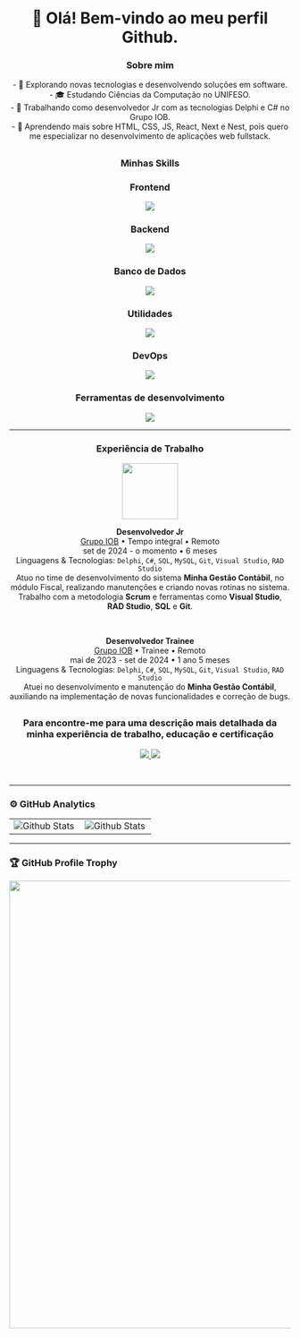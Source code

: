 <h1 align="center"> 👋 Olá! Bem-vindo ao meu perfil Github.</h1>

### <p align="center">Sobre mim</p>

<p align="center">
  - 🧠 Explorando novas tecnologias e desenvolvendo soluções em software. <br/>
  - 🎓 Estudando Ciências da Computação no UNIFESO. <br/>
  - 💼 Trabalhando como desenvolvedor Jr com as tecnologias Delphi e C# no Grupo IOB. <br/>
  - 🌱 Aprendendo mais sobre HTML, CSS, JS, React, Next e Nest, pois quero me especializar no desenvolvimento de aplicações web fullstack.
</p>

##
### <p align="center">Minhas Skills</p>

### <p align="center">Frontend</p>

<p align="center"> 
  <img src="https://skillicons.dev/icons?i=html,css,js,ts,react,nextjs,tailwind&perline=7" /> 
</p>

### <p align="center">Backend</p>

<p align="center"> 
  <img src="https://skillicons.dev/icons?i=nodejs,nestjs,prisma,cs,dotnet,java,spring&perline=7" /> 
</p>

### <p align="center">Banco de Dados</p>

<p align="center"> 
  <img src="https://skillicons.dev/icons?i=mongodb,mysql,postgres,sqlite&perline=4" /> 
</p>

### <p align="center">Utilidades</p>

<p align="center"> 
  <img src="https://skillicons.dev/icons?i=kubernetes,postman" /> 
</p>

### <p align="center">DevOps</p>

<p align="center"> 
  <img src="https://skillicons.dev/icons?i=git,aws,bitbucket" /> 
</p>

### <p align="center">Ferramentas de desenvolvimento</p>

<p align="center"> 
  <img src="https://skillicons.dev/icons?i=visualstudio,vscode" /> 
</p>

--- 
### <p align="center">Experiência de Trabalho</p>

<p align="center">
  <img src="https://media.licdn.com/dms/image/v2/D4D0BAQHIk9RVIyJtDA/company-logo_200_200/company-logo_200_200/0/1735252571181/grupo_iob_logo?e=1747872000&v=beta&t=CJoTifqYRq4mf3VC8KGpBsqMl9qZERm9FEddcb0Daag" height="100"/>
</p>

<p align="center">
  <strong>Desenvolvedor Jr</strong> <br/>
  <a href="https://www.iob.com.br/" target="_blank">Grupo IOB</a> • Tempo integral • Remoto <br/>
  set de 2024 - o momento • 6 meses <br/>
  Linguagens & Tecnologias: <code>Delphi</code>, <code>C#</code>, <code>SQL</code>, <code>MySQL</code>, <code>Git</code>, <code>Visual Studio</code>, <code>RAD Studio</code> <br/>
  Atuo no time de desenvolvimento do sistema <strong>Minha Gestão Contábil</strong>, no módulo Fiscal, realizando manutenções e criando novas rotinas no sistema. Trabalho com a metodologia <strong>Scrum</strong> e ferramentas como <strong>Visual Studio</strong>, <strong>RAD Studio</strong>, <strong>SQL</strong> e <strong>Git</strong>.
</p>

<br/>

<p align="center">
  <strong>Desenvolvedor Trainee</strong> <br/>
  <a href="https://www.iob.com.br/" target="_blank">Grupo IOB</a> • Trainee • Remoto <br/>
  mai de 2023 - set de 2024 • 1 ano 5 meses <br/>
  Linguagens & Tecnologias: <code>Delphi</code>, <code>C#</code>, <code>SQL</code>, <code>MySQL</code>, <code>Git</code>, <code>Visual Studio</code>, <code>RAD Studio</code> <br/>
  Atuei no desenvolvimento e manutenção do <strong>Minha Gestão Contábil</strong>, auxiliando na implementação de novas funcionalidades e correção de bugs.
</p>

##

### <p align="center">Para encontre-me para uma descrição mais detalhada da minha experiência de trabalho, educação e certificação</p>


<p align="center"> 
  <a href="https://www.linkedin.com/in/victor-lopes-7537121b5/" target="_blank" rel="noopener noreferrer"> 
    <img src="https://skillicons.dev/icons?i=linkedin" /> 
  </a> 
  <a href="mailto:victorlopesbelodev@gmail.com"> 
    <img src="https://skillicons.dev/icons?i=gmail" /> 
  </a> 
</p>


<br/>

---
### ⚙️ GitHub Analytics

<table align="center">
  <tr>
    <td>
      <img
        align="left"
        src="https://github-readme-stats.vercel.app/api?username=Victor-Lopes-Belo&theme=dark&hide_border=false&include_all_commits=true"
        alt="Github Stats"
      />
    </td>
    <td>
      <img
        align="left"
        src="https://github-readme-stats.vercel.app/api/top-langs/?username=Victor-Lopes-Belo&theme=dark&hide_border=false&include_all_commits=true&count_private=true&layout=compact"
        alt="Github Stats"
      />
    </td>
  </tr>
</table>

--- 

### 🏆 GitHub Profile Trophy

<p align="center">
  <a
    href="https://github.com/ryo-ma/github-profile-trophy"
    title="repositório de troféus"
  >
    <img
      width="800"
      src="https://github-profile-trophy.vercel.app/?username=Victor-Lopes-Belo&column=8&theme=darkhub&no-frame=true&no-bg=true"
    />
  </a>
</p>
